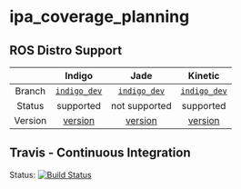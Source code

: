 # ipa_coverage_planning

## ROS Distro Support

|         | Indigo | Jade | Kinetic |
|:-------:|:------:|:----:|:-------:|
| Branch  | [`indigo_dev`](https://github.com/ipa320/ipa_coverage_planning/tree/indigo_dev) | [`indigo_dev`](https://github.com/ipa320/ipa_coverage_planning/tree/indigo_dev) | [`indigo_dev`](https://github.com/ipa320/ipa_coverage_planning/tree/indigo_dev) |
| Status  |  supported | not supported |  supported |
| Version | [version](http://repositories.ros.org/status_page/ros_indigo_default.html?q=ipa_coverage_planning) | [version](http://repositories.ros.org/status_page/ros_jade_default.html?q=ipa_coverage_planning) | [version](http://repositories.ros.org/status_page/ros_kinetic_default.html?q=ipa_coverage_planning) |

## Travis - Continuous Integration

Status: [![Build Status](https://travis-ci.org/ipa320/ipa_coverage_planning.svg?branch=indigo_dev)](https://travis-ci.org/ipa320/ipa_coverage_planning)
